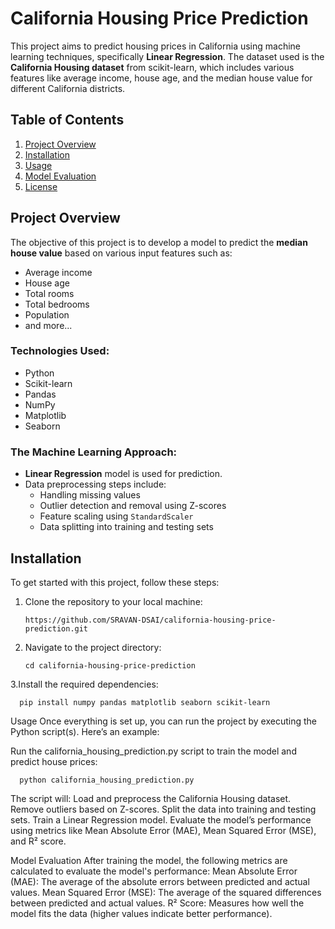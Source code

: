 # California Housing Price Prediction

This project aims to predict housing prices in California using machine learning techniques, specifically **Linear Regression**. The dataset used is the **California Housing dataset** from scikit-learn, which includes various features like average income, house age, and the median house value for different California districts.

## Table of Contents
1. [Project Overview](#project-overview)
2. [Installation](#installation)
3. [Usage](#usage)
4. [Model Evaluation](#model-evaluation)
5. [License](#license)

## Project Overview

The objective of this project is to develop a model to predict the **median house value** based on various input features such as:
- Average income
- House age
- Total rooms
- Total bedrooms
- Population
- and more...

### Technologies Used:
- Python
- Scikit-learn
- Pandas
- NumPy
- Matplotlib
- Seaborn

### The Machine Learning Approach:
- **Linear Regression** model is used for prediction.
- Data preprocessing steps include:
  - Handling missing values
  - Outlier detection and removal using Z-scores
  - Feature scaling using `StandardScaler`
  - Data splitting into training and testing sets

## Installation

To get started with this project, follow these steps:

1. Clone the repository to your local machine:

       https://github.com/SRAVAN-DSAI/california-housing-price-prediction.git
   
2. Navigate to the project directory:
   
       cd california-housing-price-prediction
   
3.Install the required dependencies:

      pip install numpy pandas matplotlib seaborn scikit-learn

Usage
Once everything is set up, you can run the project by executing the Python script(s). Here’s an example:

Run the california_housing_prediction.py script to train the model and predict house prices:

      python california_housing_prediction.py
      
The script will:
Load and preprocess the California Housing dataset.
Remove outliers based on Z-scores.
Split the data into training and testing sets.
Train a Linear Regression model.
Evaluate the model’s performance using metrics like Mean Absolute Error (MAE), Mean Squared Error (MSE), and R² score.

Model Evaluation
After training the model, the following metrics are calculated to evaluate the model's performance:
Mean Absolute Error (MAE): The average of the absolute errors between predicted and actual values.
Mean Squared Error (MSE): The average of the squared differences between predicted and actual values.
R² Score: Measures how well the model fits the data (higher values indicate better performance).


      

